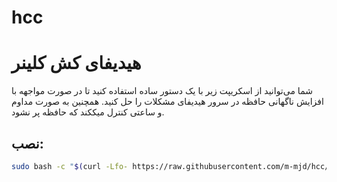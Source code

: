 # hcc 
# هیدیفای کش کلینر
شما می‌توانید از اسکریپت زیر با یک دستور ساده استفاده کنید تا در صورت مواجهه با افزایش ناگهانی حافظه در سرور هیدیفای مشکلات را حل کنید.
همچنین به صورت مداوم و ساعتی کنترل میککند که حافظه پر نشود.

## نصب:

```bash
sudo bash -c "$(curl -Lfo- https://raw.githubusercontent.com/m-mjd/hcc/main/optimizer.sh)"

